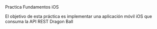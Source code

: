 Practica Fundamentos iOS

El objetivo de esta práctica es implementar una aplicación móvil iOS que consuma la API REST Dragon Ball
